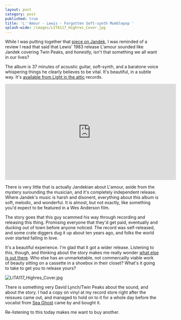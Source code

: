 ```yaml
---
layout: post
category: post
published: true
title: 'L''Amour - Lewis - Forgotten Soft-synth Mumblepop '
splash-wide: /images/LITA117_Highres_Cover.jpg
---
```

While I was putting together that [piece on Jandek](http://ajroach42.github.io/discovering-jandek/), I was reminded of a review I read that said that Lewis' 1983 release L'amour sounded like Jandek covering Twin Peaks, and honestly, isn't that something we all want in our lives? 

The album is 37 minutes of acoustic guitar, soft-synth, and a baratone voice whispering things he clearly believes to be vital. It's beautiful, in a subtle way. It's [available from Light in the attic](http://lightintheattic.net/releases/1140-l-amour) records. 

<iframe width="560" height="315" src="https://www.youtube.com/embed/SVhVLJCYL6A" frameborder="0" allowfullscreen></iframe>

There is very little that is actually Jandekian about L'amour, aside from the mystery surounding the musician, and it's completely independent release. Where Jandek's music is harsh and disonent, everything about this album is soft, melodic, and wonderful. It is almost, but not exactly, like something you'd expect to be featured in a Wes Anderson film. 

The story goes that this guy scammed his way through recording and releasing this thing. Promising everyone that they'd get paid, eventually and ducking out of town before anyone noticed. The record was self-released, and some crate diggers dug it up about ten years ago, and folks the world over started falling in love. 

It's a beautiful experience. I'm glad that it got a wider release. Listening to this, though, and thinking about the story makes me really wonder [what else is out there](http://diymedia.cc). Who else has an unmarketable, not commercailly viable work of beauty sitting on a cassette in a shoebox in their closet? What's it going to take to get you to release yours? 

![LITA117_Highres_Cover.jpg]({{site.baseurl}}/images/LITA117_Highres_Cover.jpg)

There is something very David Lynch/Twin Peaks about the sound, and about the story. I had a copy on vinyl at my record store right after the reissues came out, and managed to hold on to it for a whole day before the vocalist from [Sea Ghost](https://seaghostband.bandcamp.com/) came by and bought it. 

Re-listening to this today makes me want to buy another.

